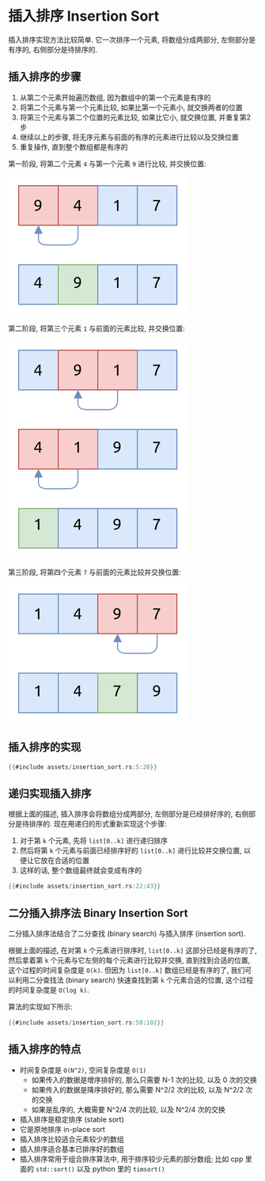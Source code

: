 # 插入排序 Insertion Sort

插入排序实现方法比较简单.
它一次排序一个元素, 将数组分成两部分, 左侧部分是有序的, 右侧部分是待排序的.

## 插入排序的步骤

1. 从第二个元素开始遍历数组, 因为数组中的第一个元素是有序的
2. 将第二个元素与第一个元素比较, 如果比第一个元素小, 就交换两者的位置
3. 将第三个元素与第二个位置的元素比较, 如果比它小, 就交换位置, 并重复第2步
4. 继续以上的步骤, 将无序元素与前面的有序的元素进行比较以及交换位置
5. 重复操作, 直到整个数组都是有序的

第一阶段, 将第二个元素 `4` 与第一个元素 `9` 进行比较, 并交换位置:

![insertion sort pass 1](assets/insertion-sort-pass1.svg)

第二阶段, 将第三个元素 `1` 与前面的元素比较, 并交换位置:

![insertion sort pass 2](assets/insertion-sort-pass2.svg)

第三阶段, 将第四个元素 `7` 与前面的元素比较并交换位置:

![insertion sort pass 3](assets/insertion-sort-pass3.svg)

## 插入排序的实现

```rust
{{#include assets/insertion_sort.rs:5:20}}
```

## 递归实现插入排序

根据上面的描述, 插入排序会将数组分成两部分, 左侧部分是已经排好序的, 右侧部分是待排序的.
现在用递归的形式重新实现这个步骤:

1. 对于第 `k` 个元素, 先将 `list[0..k]` 进行递归排序
2. 然后将第 `k` 个元素与前面已经排序好的 `list[0..k]` 进行比较并交换位置, 以便让它放在合适的位置
3. 这样的话, 整个数组最终就会变成有序的

```rust
{{#include assets/insertion_sort.rs:22:43}}
```

## 二分插入排序法 Binary Insertion Sort

二分插入排序法结合了二分查找 (binary search) 与插入排序 (insertion sort).

根据上面的描述, 在对第 `k` 个元素进行排序时, `list[0..k]` 这部分已经是有序的了, 然后拿着第 `k` 个元素与它左侧的每个元素进行比较并交换,
直到找到合适的位置, 这个过程的时间复杂度是 `O(k)`.
但因为 `list[0..k]` 数组已经是有序的了, 我们可以利用二分查找法 (binary search) 快速查找到第 `k` 个元素合适的位置,
这个过程的时间复杂度是 `O(log k)`.

算法的实现如下所示:

```rust
{{#include assets/insertion_sort.rs:58:102}}
```

## 插入排序的特点

- 时间复杂度是 `O(N^2)`, 空间复杂度是 `O(1)`
    - 如果传入的数据是增序排好的, 那么只需要 N-1 次的比较, 以及 0 次的交换
    - 如果传入的数据是降序排好的, 那么需要 N^2/2 次的比较, 以及 N^2/2 次的交换
    - 如果是乱序的, 大概需要 N^2/4 次的比较, 以及 N^2/4 次的交换
- 插入排序是稳定排序 (stable sort)
- 它是原地排序 in-place sort
- 插入排序比较适合元素较少的数组
- 插入排序适合基本已排序好的数组
- 插入排序常用于组合排序算法中, 用于排序较少元素的部分数组; 比如 cpp 里面的 `std::sort()` 以及 python
  里的 `timsort()`